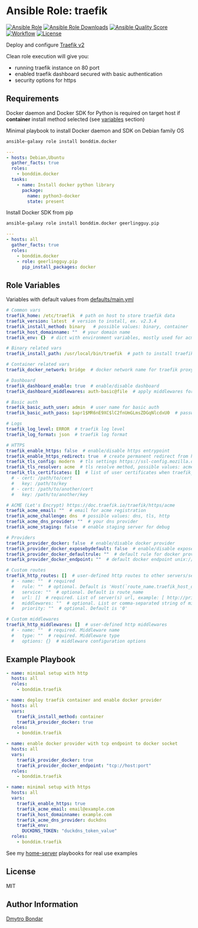 # Ansible Role: traefik

[![Ansible Role](https://img.shields.io/ansible/role/51648?label=galaxy&logo=ansible)](https://galaxy.ansible.com/bonddim/traefik)
[![Ansible Role Downloads](https://img.shields.io/ansible/role/d/51648?logo=ansible)](https://galaxy.ansible.com/bonddim/traefik)
[![Ansible Quality Score](https://img.shields.io/ansible/quality/51648?logo=ansible)](https://galaxy.ansible.com/bonddim/traefik)
[![Workflow](https://img.shields.io/github/workflow/status/bonddim/ansible-role-traefik/Molecule?logo=github)](https://github.com/bonddim/ansible-role-traefik/actions)
[![License](https://img.shields.io/github/license/bonddim/ansible-role-traefik)](https://github.com/bonddim/ansible-role-traefik/blob/main/LICENSE)


Deploy and configure [Traefik v2](https://doc.traefik.io/traefik/)

Clean role execution will give you:
  - running traefik instance on 80 port
  - enabled traefik dashboard secured with basic authentication
  - security options for https

## Requirements
Docker daemon and Docker SDK for Python is required on target host if **container** install method selected (see [variables](#role-variables) section)

Minimal playbook to install Docker daemon and SDK on Debian family OS
```sh
ansible-galaxy role install bonddim.docker
```

```yaml
---
- hosts: Debian,Ubuntu
  gather_facts: true
  roles:
    - bonddim.docker
  tasks:
    - name: Install docker python library
      package:
        name: python3-docker
        state: present
```

Install Docker SDK from pip
```sh
ansible-galaxy role install bonddim.docker geerlingguy.pip
```
```yaml
---
- hosts: all
  gather_facts: true
  roles:
    - bonddim.docker
    - role: geerlingguy.pip
      pip_install_packages: docker
```

## Role Variables
Variables with default values from [defaults/main.yml](https://github.com/bonddim/ansible-role-traefik/blob/main/defaults/main.yml)

```yaml
# Common vars
traefik_home: /etc/traefik  # path on host to store traefik data
traefik_version: latest  # version to install, ex. v2.3.4
traefik_install_method: binary   # possible values: binary, container
traefik_host_domainname: ""  # your domain name
traefik_env: {}  # dict with environment variables, mostly used for acme dns provider settings

# Binary related vars
traefik_install_path: /usr/local/bin/traefik  # path to install traefik binary

# Container related vars
traefik_docker_network: bridge  # docker network name for traefik proxy

# Dashboard
traefik_dashboard_enable: true  # enable/disable dashboard
traefik_dashboard_middlewares: auth-basic@file  # apply middlewares for dashboard

# Basic auth
traefik_basic_auth_user: admin  # user name for basic auth
traefik_basic_auth_pass: $apr1$MR6nE9XC$lC2fnUmGLmsZDGqNlcdxU0  # password for basic auth generated with htpasswd (admin)

# Logs
traefik_log_level: ERROR  # traefik log level
traefik_log_format: json  # traefik log format

# HTTPS
traefik_enable_https: false  # enable/disable https entrypoint
traefik_enable_https_redirect: true  # create permanent redirect from http to https
traefik_tls_config: modern  # tls settings https://ssl-config.mozilla.org
traefik_tls_resolver: acme  # tls resolve method, possible values: acme, user
traefik_tls_certificates: []  # list of user certificates when traefik_tls_resolver: user
  # - cert: /path/to/cert
  #   key: /path/to/key
  # - cert: /path/to/another/cert
  #   key: /path/to/another/key

# ACME (Let's Encrypt) https://doc.traefik.io/traefik/https/acme
traefik_acme_email: ""  # email for acme registration
traefik_acme_challenge: dns  # possible values: dns, tls, http
traefik_acme_dns_provider: ""  # your dns provider
traefik_acme_staging: false  # enable staging server for debug

# Providers
traefik_provider_docker: false  # enable/disable docker provider
traefik_provider_docker_exposebydefault: false  # enable/disable expose by default
traefik_provider_docker_defaultrule: ""  # default rule for docker provider
traefik_provider_docker_endpoint: ""  # default docker endpoint unix:///var/run/docker.sock

# Custom routes
traefik_http_routes: []  # user-defined http routes to other servers/services on host/network
  # - name: ""  # required
  #   rule: ""  # optional. Default is 'Host(`route_name.traefik_host_domainname`)' or 'Host(`route_name`)'
  #   service: ""  # optional. Default is route_name
  #   url: []  # required. List of server(s) url, example: [ http://private-ip-server-1/ ]
  #   middlewares: ""  # optional. List or comma-separated string of middlewares for route
  #   priority: ""  # optional. Default is '0'

# Custom middlewares
traefik_http_middlewares: []  # user-defined http middlewares
  # - name: ""  # required. Middleware name
  #   type: ""  # required. Middleware type
  #   options: {}  # middleware configuration options
```

## Example Playbook
```yaml
- name: minimal setup with http
  hosts: all
  roles:
    - bonddim.traefik

- name: deploy traefik container and enable docker provider
  hosts: all
  vars:
    traefik_install_method: container
    traefik_provider_docker: true
  roles:
    - bonddim.traefik

- name: enable docker provider with tcp endpoint to docker socket
  hosts: all
  vars:
    traefik_provider_docker: true
    traefik_provider_docker_endpoint: "tcp://host:port"
  roles:
    - bonddim.traefik

- name: minimal setup with https
  hosts: all
  vars:
    traefik_enable_https: true
    traefik_acme_email: email@example.com
    traefik_host_domainname: example.com
    traefik_acme_dns_provider: duckdns
    traefik_env:
      DUCKDNS_TOKEN: "duckdns_token_value"
  roles:
    - bonddim.traefik
```
See my [home-server](https://github.com/bonddim/home-server) playbooks for real use examples

## License
MIT

## Author Information
[Dmytro Bondar](https://github.com/bonddim)
